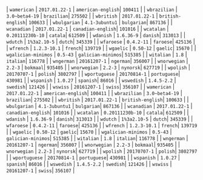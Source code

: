 | `wamerican` | `2017.01.22-1` | `american-english`| `100411` |
| `wbrazilian` | `3.0~beta4-19` | `brazilian`| `275502` |
| `wbritish` | `2017.01.22-1` | `british-english`| `100633` |
| `wbulgarian` | `4.1-3ubuntu1` | `bulgarian`| `867136` |
| `wcanadian` | `2017.01.22-1` | `canadian-english`| `101016` |
| `wcatalan` | `0.20111230b-10` | `catala`| `612509` |
| `wdanish` | `1.6.36-9` | `danish`| `313013` |
| `wdutch` | `1%3a2.10-5` | `dutch`| `345339` |
| `wfaroese` | `0.4.2-11` | `faroese`| `425136` |
| `wfrench` | `1.2.3-10.1` | `french`| `139719` |
| `wgaelic` | `0.50-12` | `gaelic`| `15670` |
| `wgalician-minimos` | `0.5-43` | `galician-minimos`| `515385` |
| `witalian` | `1.8` | `italian`| `116778` |
| `wngerman` | `20161207-1` | `ngerman`| `356007` |
| `wnorwegian` | `2.2-3` | `bokmaal`| `935405` |
| `wnorwegian` | `2.2-3` | `nynorsk`| `627719` |
| `wpolish` | `20170707-1` | `polish`| `3802797` |
| `wportuguese` | `20170814-1` | `portuguese`| `430981` |
| `wspanish` | `1.0.27` | `spanish`| `86016` |
| `wswedish` | `1.4.5-2.2` | `swedish`| `121426` |
| `wswiss` | `20161207-1` | `swiss`| `356107` |
| `wamerican` | `2017.01.22-1` | `american-english`| `100411` |
| `wbrazilian` | `3.0~beta4-19` | `brazilian`| `275502` |
| `wbritish` | `2017.01.22-1` | `british-english`| `100633` |
| `wbulgarian` | `4.1-3ubuntu1` | `bulgarian`| `867136` |
| `wcanadian` | `2017.01.22-1` | `canadian-english`| `101016` |
| `wcatalan` | `0.20111230b-10` | `catala`| `612509` |
| `wdanish` | `1.6.36-9` | `danish`| `313013` |
| `wdutch` | `1%3a2.10-5` | `dutch`| `345339` |
| `wfaroese` | `0.4.2-11` | `faroese`| `425136` |
| `wfrench` | `1.2.3-10.1` | `french`| `139719` |
| `wgaelic` | `0.50-12` | `gaelic`| `15670` |
| `wgalician-minimos` | `0.5-43` | `galician-minimos`| `515385` |
| `witalian` | `1.8` | `italian`| `116778` |
| `wngerman` | `20161207-1` | `ngerman`| `356007` |
| `wnorwegian` | `2.2-3` | `bokmaal`| `935405` |
| `wnorwegian` | `2.2-3` | `nynorsk`| `627719` |
| `wpolish` | `20170707-1` | `polish`| `3802797` |
| `wportuguese` | `20170814-1` | `portuguese`| `430981` |
| `wspanish` | `1.0.27` | `spanish`| `86016` |
| `wswedish` | `1.4.5-2.2` | `swedish`| `121426` |
| `wswiss` | `20161207-1` | `swiss`| `356107` |
